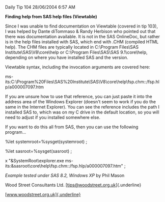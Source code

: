 Daily Tip 104 28/06/2004 6:57 AM

**Finding help from SAS help files (Viewtable)**

Since I was unable to find documentation on Viewtable (covered in tip
103), I was helped by Dante diTommaso & Randy Herbison who pointed out
that there was documentation available. It is not in the SAS OnlineDoc,
but rather is in the help files installed with SAS, which end with .CHM
(compiled HTML help). The CHM files are typically located in C:\\Program
Files\\SAS Institute\\SAS\\V8\\core\\help or C:\\Program Files\\SAS\\SAS
9.1\\core\\help, depending on where you have installed SAS and the
version.

Viewtable syntax, including the invocation arguments are covered here:

ms-its:C:\\Program%20Files\\SAS%20Institute\\SAS\\V8\\core\\help\\fsp.chm::/fsp.hlp/a000007097.htm

If you are unsure how to use that reference, you can just paste it into
the address area of the Windows Explorer (doesn't seem to work if you do
the same in the Internet Explorer). You can see the reference includes
the path I installed SAS to, which was on my C drive in the default
location, so you will need to adjust if you installed somewhere else.

If you want to do this all from SAS, then you can use the following
program...

%let systemroot=%sysget(systemroot) ;

%let sasroot=%sysget(sasroot) ;

x \"&SystemRoot\\explorer.exe
ms-its:&sasroot\\core\\help\\fsp.chm::/fsp.hlp/a000007097.htm\" ;

*Example tested under SAS 8.2, Windows XP* by Phil Mason

Wood Street Consultants Ltd. [tips@woodstreet.org.uk]{.underline}

[www.woodstreet.org.uk]{.underline}
